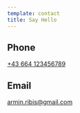 ```yaml
---
template: contact
title: Say Hello
---
```

## Phone
[+43 664 123456789](tel:+43664123456789)

## Email
[armin.ribis@gmail.com](mailto:armin.ribis@hotmail.com)
